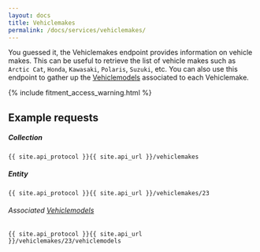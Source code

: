 ```yaml
---
layout: docs
title: Vehiclemakes
permalink: /docs/services/vehiclemakes/
---
```


[var_Vehiclemodels]: /docs/services/vehiclemodels

You guessed it, the Vehiclemakes endpoint provides information on vehicle makes. This can be useful to retrieve the list of vehicle makes such as `Arctic Cat`, `Honda`, 
`Kawasaki`, `Polaris`, `Suzuki`, etc. You can also use this endpoint to gather up the [Vehiclemodels][var_Vehiclemodels] associated to each Vehiclemake.

{% include fitment_access_warning.html %}

## Example requests

##### Collection
```
{{ site.api_protocol }}{{ site.api_url }}/vehiclemakes
```

##### Entity
```
{{ site.api_protocol }}{{ site.api_url }}/vehiclemakes/23
```

###### Associated [Vehiclemodels][var_Vehiclemodels]
```
{{ site.api_protocol }}{{ site.api_url }}/vehiclemakes/23/vehiclemodels
```
